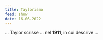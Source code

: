 ```yaml
---
title: Taylorismo
feed: show
date: 16-06-2022
---
```


... Taylor scrisse ... nel **1911**, in cui descrive ...